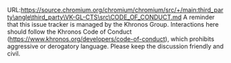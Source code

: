 URL:https://source.chromium.org/chromium/chromium/src/+/main:third_party\angle\third_party\VK-GL-CTS\src\CODE_OF_CONDUCT.md
A reminder that this issue tracker is managed by the Khronos Group. Interactions here should follow the Khronos Code of Conduct (https://www.khronos.org/developers/code-of-conduct), which prohibits aggressive or derogatory language. Please keep the discussion friendly and civil.
